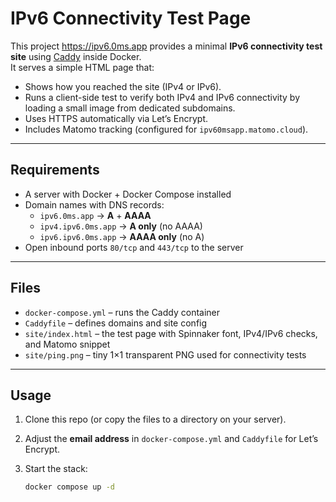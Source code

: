 # IPv6 Connectivity Test Page

This project https://ipv6.0ms.app provides a minimal **IPv6 connectivity test site** using [Caddy](https://caddyserver.com/) inside Docker.  
It serves a simple HTML page that:

- Shows how you reached the site (IPv4 or IPv6).
- Runs a client-side test to verify both IPv4 and IPv6 connectivity by loading a small image from dedicated subdomains.
- Uses HTTPS automatically via Let’s Encrypt.
- Includes Matomo tracking (configured for `ipv60msapp.matomo.cloud`).

---

## Requirements

- A server with Docker + Docker Compose installed
- Domain names with DNS records:
  - `ipv6.0ms.app` → **A** + **AAAA**
  - `ipv4.ipv6.0ms.app` → **A only** (no AAAA)
  - `ipv6.ipv6.0ms.app` → **AAAA only** (no A)
- Open inbound ports `80/tcp` and `443/tcp` to the server

---

## Files

- `docker-compose.yml` – runs the Caddy container
- `Caddyfile` – defines domains and site config
- `site/index.html` – the test page with Spinnaker font, IPv4/IPv6 checks, and Matomo snippet
- `site/ping.png` – tiny 1×1 transparent PNG used for connectivity tests

---

## Usage

1. Clone this repo (or copy the files to a directory on your server).
2. Adjust the **email address** in `docker-compose.yml` and `Caddyfile` for Let’s Encrypt.
3. Start the stack:

   ```bash
   docker compose up -d
